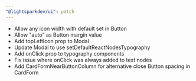 ```yaml
---
"@lightsparkdev/ui": patch
---
```


- Allow any icon width with default set in Button
- Allow "auto" as Button margin value
- Add topLeftIcon prop to Modal
- Update Modal to use setDefaultReactNodesTypography
- Add onClick prop to typography components
- Fix issue where onClick was always added to text nodes
- Add CardFormNearButtonColumn for alternative close Button spacing in CardForm
